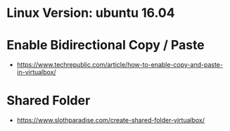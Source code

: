 # Linux Version: ubuntu 16.04

# Enable Bidirectional Copy / Paste 
* https://www.techrepublic.com/article/how-to-enable-copy-and-paste-in-virtualbox/ 

# Shared Folder 
* https://www.slothparadise.com/create-shared-folder-virtualbox/ 




